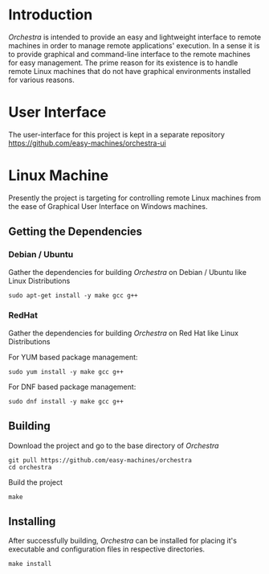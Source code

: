 # Introduction
*Orchestra* is intended to provide an easy and lightweight interface to remote machines in order to manage remote applications' execution. In a sense it is to provide graphical and command-line interface to the remote machines for easy management. The prime reason for its existence is to handle remote Linux machines that do not have graphical environments installed for various reasons.

# User Interface
The user-interface for this project is kept in a separate repository https://github.com/easy-machines/orchestra-ui

# Linux Machine
Presently the project is targeting for controlling remote Linux machines from the ease of Graphical User Interface on Windows machines.

## Getting the Dependencies

### Debian / Ubuntu
Gather the dependencies for building *Orchestra* on Debian / Ubuntu like Linux Distributions

```
sudo apt-get install -y make gcc g++
```

### RedHat
Gather the dependencies for building *Orchestra* on Red Hat like Linux Distributions

For YUM based package management:

```
sudo yum install -y make gcc g++
```

For DNF based package management:

```
sudo dnf install -y make gcc g++
```

## Building
Download the project and go to the base directory of *Orchestra*

```
git pull https://github.com/easy-machines/orchestra
cd orchestra
```

Build the project

```
make
```

## Installing
After successfully building, *Orchestra* can be installed for placing it's executable and configuration files in respective directories.

```
make install
```
